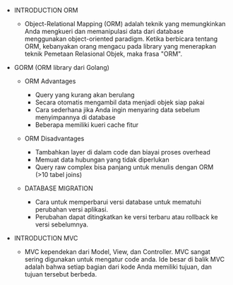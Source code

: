- INTRODUCTION ORM
    - Object-Relational Mapping (ORM) adalah teknik yang memungkinkan Anda mengkueri dan memanipulasi data dari database menggunakan object-oriented paradigm. Ketika berbicara tentang ORM, kebanyakan orang mengacu pada library yang menerapkan teknik Pemetaan Relasional Objek, maka frasa "ORM".

- GORM (ORM library dari Golang)

    - ORM Advantages
        - Query yang kurang akan berulang
        - Secara otomatis mengambil data menjadi objek siap pakai
        - Cara sederhana jika Anda ingin menyaring data sebelum menyimpannya di database
        - Beberapa memiliki kueri cache fitur

    - ORM Disadvantages
        - Tambahkan layer di dalam code dan biayai proses overhead
        - Memuat data hubungan yang tidak diperlukan
        - Query raw complex bisa panjang untuk menulis dengan ORM (>10 tabel joins)

    - DATABASE MIGRATION
        - Cara untuk memperbarui versi database untuk mematuhi perubahan versi aplikasi.
        - Perubahan dapat ditingkatkan ke versi terbaru atau rollback ke versi sebelumnya.

- INTRODUCTION MVC
    - MVC kependekan dari Model, View, dan Controller. MVC sangat sering digunakan untuk mengatur code anda. Ide besar di balik MVC adalah bahwa setiap bagian dari kode Anda memiliki tujuan, dan tujuan tersebut berbeda.